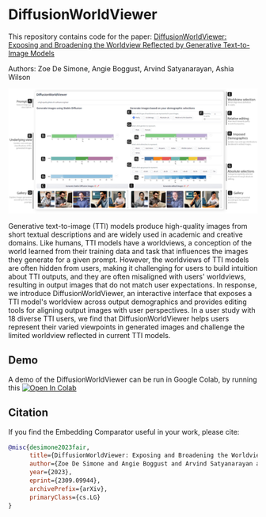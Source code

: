 # DiffusionWorldViewer

This repository contains code for the paper: [DiffusionWorldViewer: Exposing and Broadening the Worldview Reflected by Generative Text-to-Image Models](https://arxiv.org/abs/2309.09944)

Authors: Zoe De Simone, Angie Boggust, Arvind Satyanarayan, Ashia Wilson

![Teaser](img/Dashboard_UI.jpg)
<br>

Generative text-to-image (TTI) models produce high-quality images from short textual descriptions and are widely used in academic and creative domains. Like humans, TTI models have a worldviews, a conception of the world learned from their training data and task that influences the images they generate for a given prompt. However, the worldviews of TTI models are often hidden from users, making it challenging for users to build intuition about TTI outputs, and they are often misaligned with users' worldviews, resulting in output images that do not match user expectations. In response, we introduce DiffusionWorldViewer, an interactive interface that exposes a TTI model's worldview across output demographics and provides editing tools for aligning output images with user perspectives. In a user study with 18 diverse TTI users, we find that  DiffusionWorldViewer helps users represent their varied viewpoints in generated images and challenge the limited worldview reflected in current TTI models.
<br>

## Demo

A demo of the DiffusionWorldViewer can be run in Google Colab, by running this 
[![Open In Colab](https://colab.research.google.com/assets/colab-badge.svg)](https://colab.research.google.com/github/zoedesimone/DiffusionWorldViewer/blob/main/DiffusionWorldViewer_Paper.ipynb)

## Citation
If you find the Embedding Comparator useful in your work, please cite:

```bibtex
@misc{desimone2023fair,
      title={DiffusionWorldViewer: Exposing and Broadening the Worldview Reflected by Generative Text-to-Image Models}, 
      author={Zoe De Simone and Angie Boggust and Arvind Satyanarayan and Ashia Wilson},
      year={2023},
      eprint={2309.09944},
      archivePrefix={arXiv},
      primaryClass={cs.LG}
}
```

